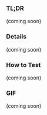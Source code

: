 <!--
https://docs.github.com/en/communities/using-templates-to-encourage-useful-issues-and-pull-requests/creating-a-pull-request-template-for-your-repository
-->
<!--
### This PR is Part of a Series

- #...
- #...
- #...

-->
### TL;DR

(coming soon)

### Details

(coming soon)

### How to Test

(coming soon)

### GIF

(coming soon)
